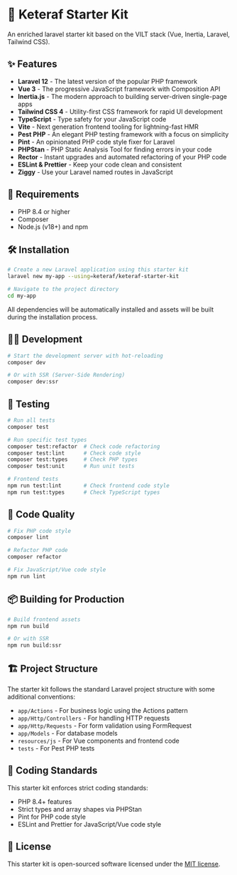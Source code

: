 # 🚀 Keteraf Starter Kit

An enriched laravel starter kit based on the VILT stack (Vue, Inertia, Laravel, Tailwind CSS).

## ✨ Features

- **Laravel 12** - The latest version of the popular PHP framework
- **Vue 3** - The progressive JavaScript framework with Composition API
- **Inertia.js** - The modern approach to building server-driven single-page apps
- **Tailwind CSS 4** - Utility-first CSS framework for rapid UI development
- **TypeScript** - Type safety for your JavaScript code
- **Vite** - Next generation frontend tooling for lightning-fast HMR
- **Pest PHP** - An elegant PHP testing framework with a focus on simplicity
- **Pint** - An opinionated PHP code style fixer for Laravel
- **PHPStan** - PHP Static Analysis Tool for finding errors in your code
- **Rector** - Instant upgrades and automated refactoring of your PHP code
- **ESLint & Prettier** - Keep your code clean and consistent
- **Ziggy** - Use your Laravel named routes in JavaScript

## 🚦 Requirements

- PHP 8.4 or higher
- Composer
- Node.js (v18+) and npm

## 🛠️ Installation

```bash
# Create a new Laravel application using this starter kit
laravel new my-app --using=keteraf/keteraf-starter-kit

# Navigate to the project directory
cd my-app
```

All dependencies will be automatically installed and assets will be built during the installation process.

## 🏃‍♂️ Development

```bash
# Start the development server with hot-reloading
composer dev

# Or with SSR (Server-Side Rendering)
composer dev:ssr
```

## 🧪 Testing

```bash
# Run all tests
composer test

# Run specific test types
composer test:refactor  # Check code refactoring
composer test:lint      # Check code style
composer test:types     # Check PHP types
composer test:unit      # Run unit tests

# Frontend tests
npm run test:lint       # Check frontend code style
npm run test:types      # Check TypeScript types
```

## 🧹 Code Quality

```bash
# Fix PHP code style
composer lint

# Refactor PHP code
composer refactor

# Fix JavaScript/Vue code style
npm run lint
```

## 📦 Building for Production

```bash
# Build frontend assets
npm run build

# Or with SSR
npm run build:ssr
```

## 🏗️ Project Structure

The starter kit follows the standard Laravel project structure with some additional conventions:

- `app/Actions` - For business logic using the Actions pattern
- `app/Http/Controllers` - For handling HTTP requests
- `app/Http/Requests` - For form validation using FormRequest
- `app/Models` - For database models
- `resources/js` - For Vue components and frontend code
- `tests` - For Pest PHP tests

## 📝 Coding Standards

This starter kit enforces strict coding standards:

- PHP 8.4+ features
- Strict types and array shapes via PHPStan
- Pint for PHP code style
- ESLint and Prettier for JavaScript/Vue code style

## 📄 License

This starter kit is open-sourced software licensed under the [MIT license](https://opensource.org/licenses/MIT).
